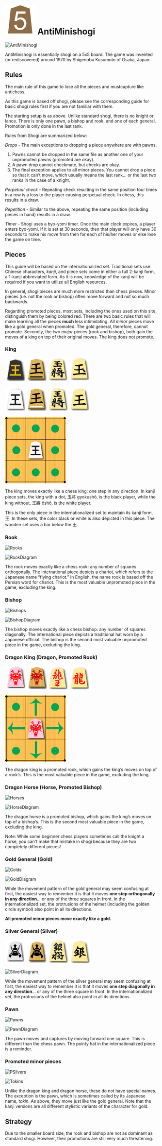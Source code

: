 
# ![AntiMinishogi](https://github.com/gbtami/pychess-variants/blob/master/static/icons/minishogi.svg) AntiMinishogi

![AntiMinishogi](https://github.com/gbtami/pychess-variants/blob/master/static/images/ShogiGuide/Minishogi.png)

AntiMinishogi is essentially shogi on a 5x5 board. The game was invented (or rediscovered) around 1970 by Shigenobu Kusumoto of Osaka, Japan.

## Rules

The main rule of this game to lose all the pieces and mustcapture like antichess.

As this game is based off shogi, please see the corresponding guide for basic shogi rules first if you are not familiar with them.

The starting setup is as above. Unlike standard shogi, there is no knight or lance. There is only one pawn, a bishop and rook, and one of each general. Promotion is only done in the last rank.

Rules from Shogi are summarized below:

*Drops* - The main exceptions to dropping a piece anywhere are with pawns. 
1) Pawns cannot be dropped in the same file as another one of your unpromoted pawns (promoted are okay). 
2) A pawn drop cannot checkmate, but checks are okay. 
3) The final exception applies to all minor pieces. You cannot drop a piece so that it can’t move, which usually means the last rank… or the last two ranks in the case of a knight.

*Perpetual check* - Repeating check resulting in the same position four times in a row is a loss to the player causing perpetual check. In chess, this results in a draw.

*Repetition* - Similar to the above, repeating the same position (including pieces in hand) results in a draw.

*Timer* - Shogi uses a byo-yomi timer. Once the main clock expires, a player enters byo-yomi. If it is set at 30 seconds, then that player will only have 30 seconds to make his move from then for each of his/her moves or else lose the game on time.

## Pieces

This guide will be based on the internationalized set. Traditional sets use Chinese characters, *kanji*, and piece sets come in either a full 2-kanji form, a 1-kanji abbreviated form. As it is now, knowledge of the kanji will be required if you want to utilize all English resources. 

In general, shogi pieces are much more restricted than chess pieces. Minor pieces (i.e. not the rook or bishop) often move forward and not so much backwards.

Regarding promoted pieces, most sets, including the ones used on this site, distinguish them by being colored red. There are two basic rules that will make learning all the pieces **much** less intimidating. All *minor* pieces move like a gold general when promoted. The gold general, therefore, cannot promote. Secondly, the two *major* pieces (rook and bishop), both gain the moves of a king on top of their original moves. The king does not promote.


### King

![BlackKings](https://github.com/gbtami/pychess-variants/blob/master/static/images/ShogiGuide/BlackKings.png) 

![WhiteKings](https://github.com/gbtami/pychess-variants/blob/master/static/images/ShogiGuide/WhiteKings.png)

![KingDiagram](https://github.com/gbtami/pychess-variants/blob/master/static/images/ShogiGuide/King.png)

The king moves exactly like a chess king: one step in any direction. In kanji piece sets, the king with a dot, 玉將 gyokushō, is the black player, while the king without, 王將 ōshō, is the white player. 

This is the only piece in the internationalized set to maintain its kanji form, 王. In these sets, the color black or white is also depicted in this piece. The wooden set uses a bar below the 王. 

### Rook

![Rooks](https://github.com/gbtami/pychess-variants/blob/master/static/images/ShogiGuide/Rooks.png)

![RookDiagram](https://github.com/gbtami/pychess-variants/blob/master/static/images/ShogiGuide/Rook.png)

The rook moves exactly like a chess rook: any number of squares orthogonally. The international piece depicts a chariot, which refers to the Japanese name “flying chariot.” In English, the name rook is based off the Persian word for chariot. This is the most valuable unpromoted piece in the game, excluding the king.

### Bishop

![Bishops](https://github.com/gbtami/pychess-variants/blob/master/static/images/ShogiGuide/Bishops.png)

![BishopDiagram](https://github.com/gbtami/pychess-variants/blob/master/static/images/ShogiGuide/Bishop.png)

The bishop moves exactly like a chess bishop: any number of squares diagonally. The international piece depicts a traditional hat worn by a Japanese official. The bishop is the second most valuable unpromoted piece in the game, excluding the king.

### Dragon King (Dragon, Promoted Rook)

![Dragons](https://github.com/gbtami/pychess-variants/blob/master/static/images/ShogiGuide/Dragons.png)

![DragonDiagram](https://github.com/gbtami/pychess-variants/blob/master/static/images/ShogiGuide/Dragon.png)

The dragon king is a promoted rook, which gains the king’s moves on top of a rook’s. This is the most valuable piece in the game, excluding the king.

### Dragon Horse (Horse, Promoted Bishop)

![Horses](https://github.com/gbtami/pychess-variants/blob/master/static/images/ShogiGuide/Horses.png)

![HorseDiagram](https://github.com/gbtami/pychess-variants/blob/master/static/images/ShogiGuide/Horse.png)

The dragon horse is a promoted bishop, which gains the king’s moves on top of a bishop’s. This is the second most valuable piece in the game, excluding the king.

Note: While some beginner chess players sometimes call the knight a horse, you can't make that mistake in shogi because they are two completely different pieces!

### Gold General (Gold)

![Golds](https://github.com/gbtami/pychess-variants/blob/master/static/images/ShogiGuide/Golds.png)

![GoldDiagram](https://github.com/gbtami/pychess-variants/blob/master/static/images/ShogiGuide/Gold.png)

While the movement pattern of the gold general may seem confusing at first, the easiest way to remember it is that it moves **one step orthogonally in any direction**… or any of the three squares in front. In the internationalized set, the protrusions of the helmet (including the golden circle symbol) also point in all its directions.

**All promoted minor pieces move exactly like a gold.**

### Silver General (Silver)

![Silvers](https://github.com/gbtami/pychess-variants/blob/master/static/images/ShogiGuide/Silvers.png)

![SilverDiagram](https://github.com/gbtami/pychess-variants/blob/master/static/images/ShogiGuide/Silver.png)

While the movement pattern of the silver general may seem confusing at first, the easiest way to remember it is that it moves **one step diagonally in any direction**… or any of the three square in front. In the internationalized set, the protrusions of the helmet also point in all its directions.

### Pawn

![Pawns](https://github.com/gbtami/pychess-variants/blob/master/static/images/ShogiGuide/Pawns.png)

![PawnDiagram](https://github.com/gbtami/pychess-variants/blob/master/static/images/ShogiGuide/Pawn.png)

The pawn moves and captures by moving forward one square. This is different than the chess pawn. The pointy hat in the internationalized piece is a reminder.

### Promoted minor pieces

![PSilvers](https://github.com/gbtami/pychess-variants/blob/master/static/images/ShogiGuide/PSilvers.png)

![Tokins](https://github.com/gbtami/pychess-variants/blob/master/static/images/ShogiGuide/Tokins.png)

Unlike the dragon king and dragon horse, these do not have special names. The exception is the pawn, which is sometimes called by its Japanese name, *tokin*. As above, they move just like the gold general. Note that the kanji versions are all different stylistic variants of the character for gold.


## Strategy

Due to the smaller board size, the rook and bishop are not as dominant as standard shogi. However, their promotions are still very much threatening.
